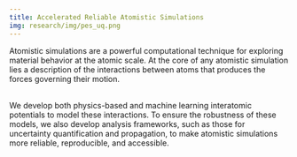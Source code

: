 ```yaml
---
title: Accelerated Reliable Atomistic Simulations
img: research/img/pes_uq.png
---
```


Atomistic simulations are a powerful computational technique for exploring material behavior at the atomic scale. At the core of any atomistic simulation lies a description of the interactions between atoms that produces the forces governing their motion. <br><br>

We develop both physics-based and machine learning interatomic potentials to model these interactions.
To ensure the robustness of these models, we also develop analysis frameworks, such as those for uncertainty quantification and propagation, to make atomistic simulations more reliable, reproducible, and accessible.
